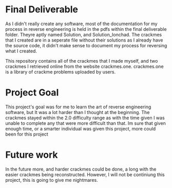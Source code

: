 # Final Deliverable
As I didn't really create any software, most of the documentation for my process in reverse engineering is held in the pdfs within the final deliverable folder. Theyre aptly named Solution, and Solution_Ionchad.
The crackmes that I created are in a seperate file without their solutions as I already have the source code, it didn't make sense to document my process for reversing what I created.

This repository contains all of the crackmes that I made myself, and two crackmes I retrieved online from the website crackmes.one. crackmes.one is a library of crackme problems uploaded by users. 

# Project Goal
This project's goal was for me to learn the art of reverse engineering software, but It was a lot harder than I thought at the beginning. The crackmes stayed within the 2.0 difficulty range as with the time given I was unable to complete any that were more difficult than that. Im sure that given enough time, or a smarter individual was given this project, more could been for this project

# Future work
In the future more, and harder crackmes could be done, a long with the easier crackmes being reconstructed. However, I will not be continiung this project, this is going to give me nightmares.
